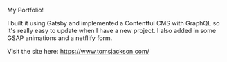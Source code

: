 
My Portfolio!

I built it using Gatsby and implemented a Contentful CMS with GraphQL so it's really easy to update when I have a new project. I also added in some GSAP animations and a netflify form. 

Visit the site here: https://www.tomsjackson.com/
